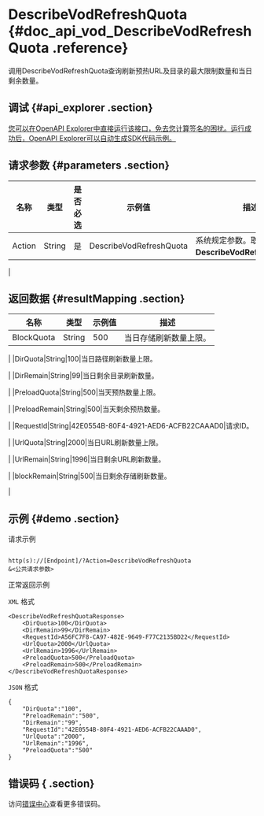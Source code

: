 # DescribeVodRefreshQuota {#doc_api_vod_DescribeVodRefreshQuota .reference}

调用DescribeVodRefreshQuota查询刷新预热URL及目录的最大限制数量和当日剩余数量。

## 调试 {#api_explorer .section}

[您可以在OpenAPI Explorer中直接运行该接口，免去您计算签名的困扰。运行成功后，OpenAPI Explorer可以自动生成SDK代码示例。](https://api.aliyun.com/#product=vod&api=DescribeVodRefreshQuota&type=RPC&version=2017-03-21)

## 请求参数 {#parameters .section}

|名称|类型|是否必选|示例值|描述|
|--|--|----|---|--|
|Action|String|是|DescribeVodRefreshQuota|系统规定参数。取值：**DescribeVodRefreshQuota**。

 |

## 返回数据 {#resultMapping .section}

|名称|类型|示例值|描述|
|--|--|---|--|
|BlockQuota|String|500|当日存储刷新数量上限。

 |
|DirQuota|String|100|当日路径刷新数量上限。

 |
|DirRemain|String|99|当日剩余目录刷新数量。

 |
|PreloadQuota|String|500|当天预热数量上限。

 |
|PreloadRemain|String|500|当天剩余预热数量。

 |
|RequestId|String|42E0554B-80F4-4921-AED6-ACFB22CAAAD0|请求ID。

 |
|UrlQuota|String|2000|当日URL刷新数量上限。

 |
|UrlRemain|String|1996|当日剩余URL刷新数量。

 |
|blockRemain|String|500|当日剩余存储刷新数量。

 |

## 示例 {#demo .section}

请求示例

``` {#request_demo}

http(s)://[Endpoint]/?Action=DescribeVodRefreshQuota
&<公共请求参数>

```

正常返回示例

`XML` 格式

``` {#xml_return_success_demo}
<DescribeVodRefreshQuotaResponse>
    <DirQuota>100</DirQuota>
    <DirRemain>99</DirRemain>
    <RequestId>A56FC7F8-CA97-482E-9649-F77C2135BD22</RequestId>
    <UrlQuota>2000</UrlQuota>
    <UrlRemain>1996</UrlRemain>
    <PreloadQuota>500</PreloadQuota>
    <PreloadRemain>500</PreloadRemain>
</DescribeVodRefreshQuotaResponse>
```

`JSON` 格式

``` {#json_return_success_demo}
{
	"DirQuota":"100",
	"PreloadRemain":"500",
	"DirRemain":"99",
	"RequestId":"42E0554B-80F4-4921-AED6-ACFB22CAAAD0",
	"UrlQuota":"2000",
	"UrlRemain":"1996",
	"PreloadQuota":"500"
}
```

## 错误码 { .section}

访问[错误中心](https://error-center.aliyun.com/status/product/vod)查看更多错误码。

